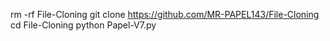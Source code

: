 rm -rf File-Cloning
git clone https://github.com/MR-PAPEL143/File-Cloning
cd File-Cloning
python Papel-V7.py
